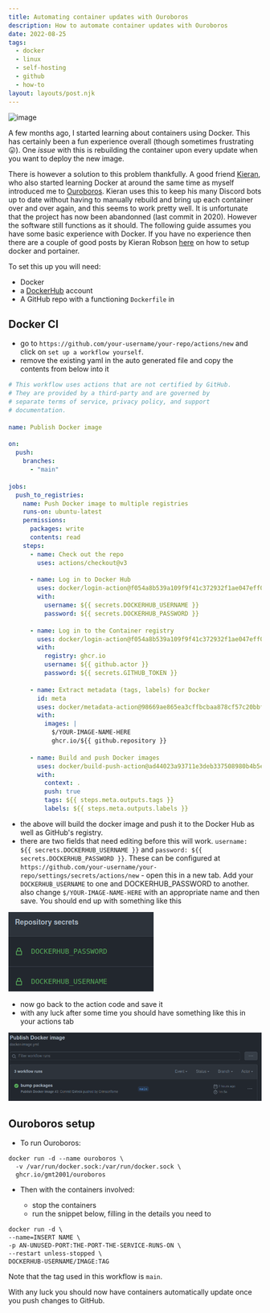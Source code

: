 ```yaml
---
title: Automating container updates with Ouroboros
description: How to automate container updates with Ouroboros
date: 2022-08-25
tags:
  - docker
  - linux
  - self-hosting
  - github
  - how-to
layout: layouts/post.njk
---
```


![image](https://user-images.githubusercontent.com/64846840/188291755-3b17cbfb-667b-43cd-97c4-748a1d9f769a.png)

A few months ago, I started learning about containers using Docker. This has certainly been a fun experience overall (though sometimes frustrating 😛). One _issue_ with this is rebuilding the container upon every update when you want to deploy the new image.

There is however a solution to this problem thankfully. A good friend [Kieran](https://github.com/kieranrobson "Kieran's GitHub account"), who also started learning Docker at around the same time as myself introduced me to [Ouroboros](https://github.com/pyouroboros/ouroboros "Ouroboris Git repo"). Kieran uses this to keep his many Discord bots up to date without having to manually rebuild and bring up each container over and over again, and this seems to work pretty well. It is unfortunate that the project has now been abandonned (last commit in 2020). However the software still functions as it should. The following guide assumes you have some basic experience with Docker. If you have no experience then there are a couple of good posts by Kieran Robson [here](https://docs.kieranrobson.com/tags/docker/) on how to setup docker and portainer.

To set this up you will need:

- Docker
- a [DockerHub](https://hub.docker.com/) account
- A GitHub repo with a functioning `Dockerfile` in

<break>

## Docker CI

- go to `https://github.com/your-username/your-repo/actions/new` and click on `set up a workflow yourself`.
- remove the existing yaml in the auto generated file and copy the contents from below into it

```yaml
# This workflow uses actions that are not certified by GitHub.
# They are provided by a third-party and are governed by
# separate terms of service, privacy policy, and support
# documentation.

name: Publish Docker image

on:
  push:
    branches:
      - "main"

jobs:
  push_to_registries:
    name: Push Docker image to multiple registries
    runs-on: ubuntu-latest
    permissions:
      packages: write
      contents: read
    steps:
      - name: Check out the repo
        uses: actions/checkout@v3

      - name: Log in to Docker Hub
        uses: docker/login-action@f054a8b539a109f9f41c372932f1ae047eff08c9
        with:
          username: ${{ secrets.DOCKERHUB_USERNAME }}
          password: ${{ secrets.DOCKERHUB_PASSWORD }}

      - name: Log in to the Container registry
        uses: docker/login-action@f054a8b539a109f9f41c372932f1ae047eff08c9
        with:
          registry: ghcr.io
          username: ${{ github.actor }}
          password: ${{ secrets.GITHUB_TOKEN }}

      - name: Extract metadata (tags, labels) for Docker
        id: meta
        uses: docker/metadata-action@98669ae865ea3cffbcbaa878cf57c20bbf1c6c38
        with:
          images: |
            $/YOUR-IMAGE-NAME-HERE
            ghcr.io/${{ github.repository }}

      - name: Build and push Docker images
        uses: docker/build-push-action@ad44023a93711e3deb337508980b4b5e9bcdc5dc
        with:
          context: .
          push: true
          tags: ${{ steps.meta.outputs.tags }}
          labels: ${{ steps.meta.outputs.labels }}
```

- the above will build the docker image and push it to the Docker Hub as well as GitHub's registry.
- there are two fields that need editing before this will work. `username: ${{ secrets.DOCKERHUB_USERNAME }}` and `password: ${{ secrets.DOCKERHUB_PASSWORD }}`. These can be configured at `https://github.com/your-username/your-repo/settings/secrets/actions/new` - open this in a new tab. Add your `DOCKERHUB_USERNAME` to one and DOCKERHUB_PASSWORD to another. also change `$/YOUR-IMAGE-NAME-HERE` with an appropriate name and then save. You should end up with something like this

 <break>

<img src="/img/docker-secrets.png"/>

- now go back to the action code and save it
- with any luck after some time you should have something like this in your actions tab

<break>

<img src="/img/workflow.png"/>

## Ouroboros setup

- To run Ouroboros:

```docker
docker run -d --name ouroboros \
  -v /var/run/docker.sock:/var/run/docker.sock \
  ghcr.io/gmt2001/ouroboros
```

- Then with the containers involved:

  - stop the containers
  - run the snippet below, filling in the details you need to

```docker
docker run -d \
--name=INSERT NAME \
-p AN-UNUSED-PORT:THE-PORT-THE-SERVICE-RUNS-ON \
--restart unless-stopped \
DOCKERHUB-USERNAME/IMAGE:TAG
```

Note that the tag used in this workflow is `main`.

With any luck you should now have containers automatically update once you push changes to GitHub.
